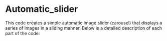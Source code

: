 # Automatic_slider
This code creates a simple automatic image slider (carousel) that displays a series of images in a sliding manner. Below is a detailed description of each part of the code:
